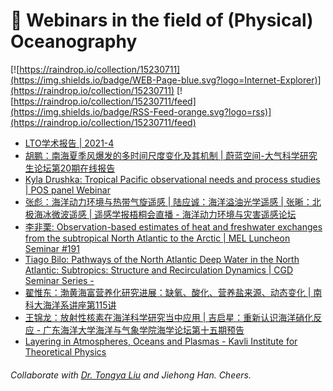 # 🌊 Webinars in the field of (Physical) Oceanography

[![https://raindrop.io/collection/15230711](https://img.shields.io/badge/WEB-Page-blue.svg?logo=Internet-Explorer)](https://raindrop.io/collection/15230711) [![https://raindrop.io/collection/15230711/feed](https://img.shields.io/badge/RSS-Feed-orange.svg?logo=rss)](https://raindrop.io/collection/15230711/feed)

<!-- BLOG-POST-LIST:START -->
- [LTO学术报告 | 2021-4](https://mp.weixin.qq.com/s/9mlGYNbTxCVM9CBobxXjzA)
- [胡鹏：南海夏季风爆发的多时间尺度变化及其机制 | 蔚蓝空间-大气科学研究生论坛第20期在线报告](https://mp.weixin.qq.com/s/GjBNGCRcHMpuZ3P3EfkHDA)
- [Kyla Drushka: Tropical Pacific observational needs and process studies | POS panel Webinar](https://www.youtube.com/watch?v=LFPvurSTqx4)
- [张彪：海洋动力环境与热带气旋遥感 | 陆应诚：海洋溢油光学遥感 | 张晰：北极海冰微波遥感 | 遥感学报梧桐会直播 - 海洋动力环境与灾害遥感论坛](https://mp.weixin.qq.com/s/NrqMFSKf4z7FMalpE2ypgA)
- [李非栗: Observation-based estimates of heat and freshwater exchanges from the subtropical North Atlantic to the Arctic | MEL Luncheon Seminar #191](https://mel.xmu.edu.cn/info/1076/5664.htm)
- [Tiago Bilo: Pathways of the North Atlantic Deep Water in the North Atlantic: Subtropics: Structure and Recirculation Dynamics | CGD Seminar Series -](https://www.youtube.com/watch?v=YiOVLVuC3As)
- [翟惟东：渤黄海富营养化研究进展：缺氧、酸化、营养盐来源、动态变化 | 南科大海洋系讲座第115讲](https://mp.weixin.qq.com/s/GjZenUIwfT1lt-bNkExc2w)
- [王锦龙：放射性核素在海洋科学研究当中应用 | 吉启星：重新认识海洋硝化反应 - 广东海洋大学海洋与气象学院海学论坛第十五期预告](https://mp.weixin.qq.com/s/6FPskdlGeFgzcdkaMSjKrA)
- [Layering in Atmospheres, Oceans and Plasmas - Kavli Institute for Theoretical Physics](https://online.kitp.ucsb.edu/online/staircase21/)
<!-- BLOG-POST-LIST:END -->

###### Collaborate with [Dr. Tongya Liu](https://liutongya.github.io/) and Jiehong Han. Cheers.
